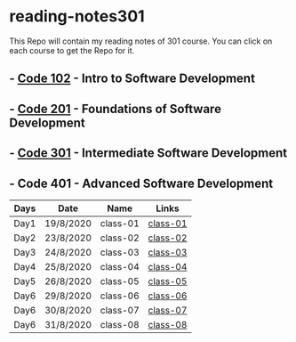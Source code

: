 # reading-notes301

This Repo will contain my reading notes of 301 course.
You can click on each course to get the Repo for it.

## - [Code 102](https://github.com/sayefdeen/reading-notes) - Intro to Software Development

## - [Code 201](https://github.com/sayefdeen/reading-notes201) - Foundations of Software Development

## - [Code 301](https://github.com/sayefdeen/reading-notes301) - Intermediate Software Development

## - Code 401 - Advanced Software Development

| Days |   Date    |   Name   |                               Links                               |
| :--: | :-------: | :------: | :---------------------------------------------------------------: |
| Day1 | 19/8/2020 | class-01 | [class-01](https://sayefdeen.github.io/reading-notes301/class-01) |
| Day2 | 23/8/2020 | class-02 | [class-02](https://sayefdeen.github.io/reading-notes301/class-02) |
| Day3 | 24/8/2020 | class-03 | [class-03](https://sayefdeen.github.io/reading-notes301/class-03) |
| Day4 | 25/8/2020 | class-04 | [class-04](https://sayefdeen.github.io/reading-notes301/class-04) |
| Day5 | 26/8/2020 | class-05 | [class-05](https://sayefdeen.github.io/reading-notes301/class-05) |
| Day6 | 29/8/2020 | class-06 | [class-06](https://sayefdeen.github.io/reading-notes301/class-06) |
| Day6 | 30/8/2020 | class-07 | [class-07](https://sayefdeen.github.io/reading-notes301/class-07) |
| Day6 | 31/8/2020 | class-08 | [class-08](https://sayefdeen.github.io/reading-notes301/class-08) |
